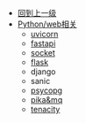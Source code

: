 - [回到上一级](Python/)
- [Python/web相关](Python/web/)
  - [uvicorn](Python/web/uvicorn)
  - [fastapi](Python/web/fastapi)
  - [socket](Python/web/socket)
  - [flask](Python/web/flask)
  - django
  - sanic
  - [psycopg](Python/web/psycopg)
  - [pika&mq](Python/web/pika&mq)
  - [tenacity](Python/web/tenacity)

